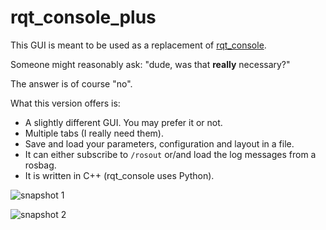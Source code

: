 # rqt_console_plus

This GUI is meant to be used as a replacement of [rqt_console](http://wiki.ros.org/rqt_console).

Someone might reasonably ask: "dude, was that __really__ necessary?"

The answer is of course "no".

What this version offers is:

- A slightly different GUI. You may prefer it or not.
- Multiple tabs (I really need them).
- Save and load your parameters, configuration and layout in a file.
- It can either subscribe to `/rosout` or/and load the log messages from a rosbag.
- It is written in C++ (rqt_console uses Python).

![snapshot 1](/doc/rqt_console_1.png)

![snapshot 2](/doc/rqt_console_2.png)
